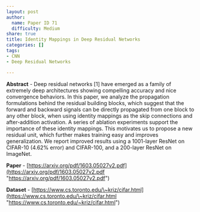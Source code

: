 ```yaml
---
layout: post
author:
  name: Paper ID 71
  difficulty: Medium
share: true
title: Identity Mappings in Deep Residual Networks
categories: []
tags:
- CNN
- Deep Residual Networks

---
```

**Abstract** - Deep residual networks \[1\] have emerged as a family of extremely deep architectures showing compelling accuracy and nice convergence behaviors. In this paper, we analyze the propagation formulations behind the residual building blocks, which suggest that the forward and backward signals can be directly propagated from one block to any other block, when using identity mappings as the skip connections and after-addition activation. A series of ablation experiments support the importance of these identity mappings. This motivates us to propose a new residual unit, which further makes training easy and improves generalization. We report improved results using a 1001-layer ResNet on CIFAR-10 (4.62% error) and CIFAR-100, and a 200-layer ResNet on ImageNet. 

**Paper** - [https://arxiv.org/pdf/1603.05027v2.pdf](https://arxiv.org/pdf/1603.05027v2.pdf "https://arxiv.org/pdf/1603.05027v2.pdf") 

**Dataset** - [https://www.cs.toronto.edu/\~kriz/cifar.html](https://www.cs.toronto.edu/\~kriz/cifar.html "https://www.cs.toronto.edu/~kriz/cifar.html")